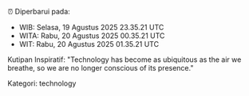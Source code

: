 ⏰ Diperbarui pada:
- WIB: Selasa, 19 Agustus 2025 23.35.21 UTC
- WITA: Rabu, 20 Agustus 2025 00.35.21 UTC
- WIT: Rabu, 20 Agustus 2025 01.35.21 UTC

Kutipan Inspiratif:
"Technology has become as ubiquitous as the air we breathe, so we are no longer conscious of its presence."


Kategori: technology

